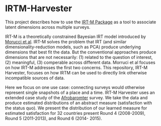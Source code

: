 # IRTM-Harvester
This project describes how to use the [IRT-M Package](https://github.com/dasiegel/IRT-M) as a tool to associate latent dimensions across multiple surveys.

IRT-M is a theoretically constrained Bayesian IRT model introduced by [Morucci et al](https://arxiv.org/abs/2111.11979). IRT-M solves the problem that IRT (and similar dimensionality-reduction models, such as PCA) produce underlying dimensions that best fit the data. But the conventional approaches produce dimensions that are not necessarily: (1) related to the question of interest, (2) meaningful, (3) comperable across different data. Morruci et al focuses on how IRT-M addresses the first two concerns. This repository, IRT-M Harvester, focuses on how IRTM can be used to directly link otherwise incompatible sources of data.


Here we focus on one use case: connecting surveys would otherwise represent single snapshots of a place and a time. IRT-M Harvester uses an extended case study of the [Afrobaromter](https://www.afrobarometer.org/) survey.  We take the data and produce estimated distributions of an abstract measure (satisfaction with the status quo). We present the distribution of our learned measure for estimated satisfaction for 32 countries present Round 4 (2008-2009), Round 5 (2011-2013), and Round 6 (2014- 2015). 
